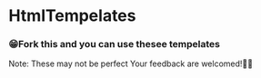 # HtmlTempelates
### 😁Fork this and you can use thesee tempelates 
Note: These may not be perfect 
      Your feedback are welcomed!👍🏽
